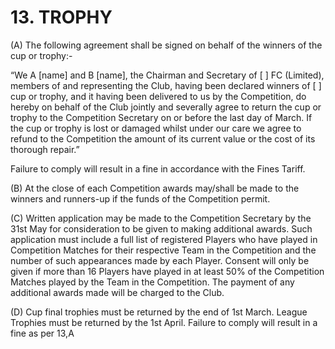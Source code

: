 # 13. TROPHY

(A)  The following agreement shall be signed on behalf of the winners of the cup or trophy:-

“We  A [name] and B [name], the Chairman and Secretary of [ ] FC (Limited), members of and representing the Club, having been declared winners of [ ] cup or trophy, and it having been delivered to us by the Competition, do hereby on behalf of the Club jointly and severally agree to return the cup or trophy to the Competition Secretary on or before the last day of March. If the cup or trophy is lost or damaged whilst under our care we agree to refund to the Competition the amount of its current value or the cost of its thorough repair.”

Failure to comply will result in a fine in accordance with the Fines Tariff.

(B)	At the close of each Competition awards may/shall be made to the winners and runners-up if the funds of the Competition permit.

(C)	Written application may be made to the Competition Secretary by the 31st May for consideration to be given to making additional awards. Such application must include a full list of registered Players who have played in Competition Matches for their respective Team in the Competition and the number of such appearances made by each Player. Consent will only be given if more than 16 Players have played in at least 50% of the Competition Matches played by the Team in the Competition. The payment of any additional awards made will be charged to the Club.

(D) Cup final trophies must be returned by the end of 1st March. League Trophies must be returned by the 1st April. Failure to comply will result in a fine as per 13,A

